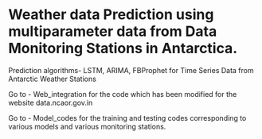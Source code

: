 # Weather data Prediction using multiparameter data from Data Monitoring Stations in Antarctica.
Prediction algorithms- LSTM, ARIMA, FBProphet for Time Series Data from Antarctic Weather Stations

Go to - Web_integration for the code which has been modified for the website data.ncaor.gov.in

Go to - Model_codes for the training and testing codes corresponding to various models and various monitoring stations.
